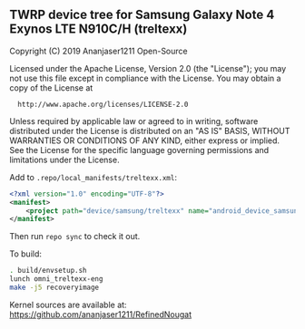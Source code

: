 ## TWRP device tree for Samsung Galaxy Note 4 Exynos LTE N910C/H (treltexx)

 Copyright (C) 2019 Ananjaser1211 Open-Source

 Licensed under the Apache License, Version 2.0 (the "License");
 you may not use this file except in compliance with the License.
 You may obtain a copy of the License at

      http://www.apache.org/licenses/LICENSE-2.0

 Unless required by applicable law or agreed to in writing, software
 distributed under the License is distributed on an "AS IS" BASIS,
 WITHOUT WARRANTIES OR CONDITIONS OF ANY KIND, either express or implied.
 See the License for the specific language governing permissions and
 limitations under the License.


Add to `.repo/local_manifests/treltexx.xml`:

```xml
<?xml version="1.0" encoding="UTF-8"?>
<manifest>
	<project path="device/samsung/treltexx" name="android_device_samsung_treltexx" remote="ananjaser1211" revision="twrp-7.1" />
</manifest>
```

Then run `repo sync` to check it out.

To build:

```sh
. build/envsetup.sh
lunch omni_treltexx-eng
make -j5 recoveryimage
```

Kernel sources are available at: https://github.com/ananjaser1211/RefinedNougat

